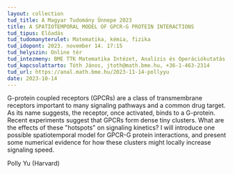 ```yaml
---
layout: collection
tud_title: A Magyar Tudomány Ünnepe 2023
title: A SPATIOTEMPORAL MODEL OF GPCR-G PROTEIN INTERACTIONS
tud_tipus: Előadás
tud_tudomanyterulet: Matematika, kémia, fizika
tud_idopont: 2023. november 14. 17:15
tud_helyszin: Online tér
tud_intezmeny: BME TTK Matematika Intézet, Analízis és Operációkutatás Tanszék
tud_kapcsolattarto: Tóth János, jtoth@math.bme.hu, +36-1-463-2314
tud_url: https://anal.math.bme.hu/2023-11-14-pollyyu
date: 2023-10-14
---
```


G-protein coupled receptors (GPCRs) are a class of transmembrane receptors important to many signaling pathways and a common drug target. As its name suggests, the receptor, once activated, binds to a G-protein. Recent experiments suggest that GPCRs form dense tiny clusters. What are the effects of these "hotspots" on signaling kinetics? I will introduce one possible spatiotemporal model for GPCR-G protein interactions, and present some numerical evidence for how these clusters might locally increase signaling speed. 

Polly Yu (Harvard)